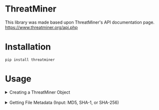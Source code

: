 # ThreatMiner
This library was made based upon ThreatMiner's API documentation page. https://www.threatminer.org/api.php

# Installation

```
pip install threatminer
```

# Usage

<details><summary>Creating a ThreatMiner Object</summary>

* Code

```
from threatminer import ThreatMiner

tm = ThreatMiner()
```
</details>

<br>

<details><summary>Getting File Metadata (Input: MD5, SHA-1, or SHA-256)</summary>

* Code

    ```
    response = tm.get_metadata('e6ff1bf0821f00384cdd25efb9b1cc09')
    print(response)
    ```

* Output

    ```
    {
    "status_code": "200",
    "status_message": "Results found.",
    "results": [
        {
        "md5": "e6ff1bf0821f00384cdd25efb9b1cc09",
        "sha1": "16fd388151c0e73b074faa33698b9afc5c024b59",
        "sha256": "555b3689dec6ad888348c595426d112d041de5c989d4929284594d1e09f3d85f",
        "sha512": "7be8545c03f26192feb6eaf361b78b91966de28d2917ba1902508ad8589e0f0df748e82a265513f0426b50fedfda8fa6947c8b9e511b5d9a771ab20dc748367b",
        "ssdeep": "3072:HcRtvDzz/rup4/skvknm+GytbPlIyWYmxHznEt3xnDn/1iyG6mb2LoUEb:HEtvD7MkvVIpPlIjYQjQ3N/MV1AtE",
        "imphash": "dc73a9bd8de0fd640549c85ac4089b87",
        "file_type": "PE32 executable (GUI) Intel 80386, for MS Windows",
        "architecture": "32 Bit",
        "authentihash": "f3ec83f9862e9b09203a21ddac5ecdc4f874a591c2b03ffc4d9a5749e4655e28",
        "file_name": "installaware.15-patch.exe",
        "file_size": "546304 bytes",
        "date_analysed": "2016-03-13 03:46:38"
        }
    ]
    }
    ```
</details>